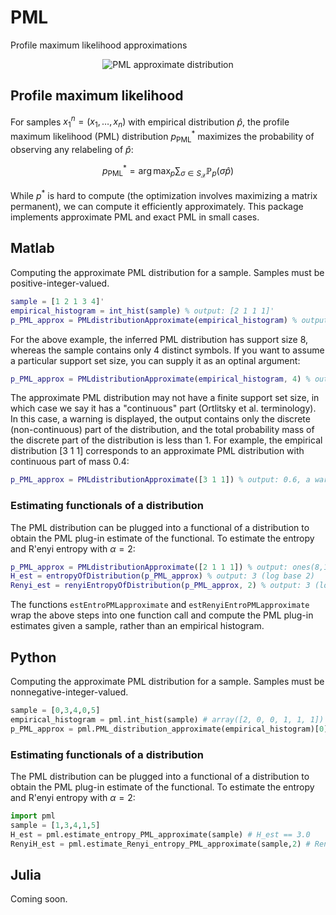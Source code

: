 # PML
Profile maximum likelihood approximations

<a name="logo"/>
<div align="center">
<img src="https://github.com/dmitrip/PML/blob/master/.github/PML_approximation.png" alt="PML approximate distribution"></img>
</a>
</div>

## Profile maximum likelihood

For samples $x_1^n = (x_1,\ldots,x_n)$ with empirical distribution $\hat{p}$, the profile maximum likelihood (PML) distribution $p^*_\text{PML}$ maximizes the probability of observing any relabeling of $\hat{p}$:

$$p^*_\text{PML} = \arg \max_p \sum_{\sigma \in S_\mathcal{X}} \mathbb{P}_p(\sigma \hat{p})$$

While $p^*$ is hard to compute (the optimization involves maximizing a matrix permanent), we can compute it efficiently approximately.  This package implements approximate PML and exact PML in small cases.

## Matlab

Computing the approximate PML distribution for a sample.  Samples must be positive-integer-valued.

```matlab
sample = [1 2 1 3 4]'
empirical_histogram = int_hist(sample) % output: [2 1 1 1]'
p_PML_approx = PMLdistributionApproximate(empirical_histogram) % output: ones(8,1)./8
```
    
For the above example, the inferred PML distribution has support size 8, whereas the sample contains only 4 distinct symbols.  If you want to assume a particular support set size, you can supply it as an optinal argument:

```matlab
p_PML_approx = PMLdistributionApproximate(empirical_histogram, 4) % output: ones(4,1)./4
```
 
The approximate PML distribution may not have a finite support set size, in which case we say it has a "continuous" part (Ortlitsky et al. terminology).  In this case, a warning is displayed, the output contains only the discrete (non-continuous) part of the distribution, and the total probability mass of the discrete part of the distribution is less than 1.  For example, the empirical distribution [3 1 1] corresponds to an approximate PML distribution with continuous part of mass 0.4:

```matlab
p_PML_approx = PMLdistributionApproximate([3 1 1]) % output: 0.6, a warning is printed
```

### Estimating functionals of a distribution

The PML distribution can be plugged into a functional of a distribution to obtain the PML plug-in estimate of the functional.  To estimate the entropy and R\'enyi entropy with $\alpha = 2$:

```matlab
p_PML_approx = PMLdistributionApproximate([2 1 1 1]) % output: ones(8,1)./8
H_est = entropyOfDistribution(p_PML_approx) % output: 3 (log base 2)
Renyi_est = renyiEntropyOfDistribution(p_PML_approx, 2) % output: 3 (log base 2)
```
    
The functions `estEntroPMLapproximate` and `estRenyiEntroPMLapproximate` wrap the above steps into one function call and compute the PML plug-in estimates given a sample, rather than an empirical histogram.

## Python

Computing the approximate PML distribution for a sample.  Samples must be nonnegative-integer-valued.

```python
sample = [0,3,4,0,5]
empirical_histogram = pml.int_hist(sample) # array([2, 0, 0, 1, 1, 1]) 
p_PML_approx = pml.PML_distribution_approximate(empirical_histogram)[0] # ones(8)./8
```
### Estimating functionals of a distribution

The PML distribution can be plugged into a functional of a distribution to obtain the PML plug-in estimate of the functional.  To estimate the entropy and R\'enyi entropy with $\alpha = 2$:

```python
import pml
sample = [1,3,4,1,5]
H_est = pml.estimate_entropy_PML_approximate(sample) # H_est == 3.0
RenyiH_est = pml.estimate_Renyi_entropy_PML_approximate(sample,2) # RenyiH_est 3.0
```

## Julia

Coming soon.

